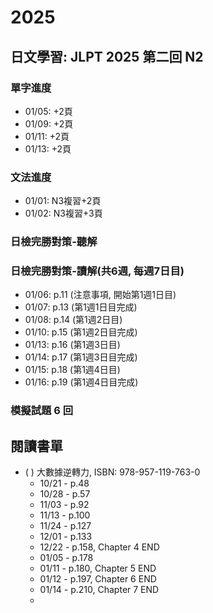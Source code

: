 # 2025

## 日文學習: JLPT 2025 第二回 N2

### 單字進度

- 01/05: +2頁
- 01/09: +2頁
- 01/11: +2頁
- 01/13: +2頁

### 文法進度

- 01/01: N3複習+2頁
- 01/02: N3複習+3頁

### 日檢完勝對策-聽解


### 日檢完勝對策-讀解(共6週, 每週7日目)

- 01/06: p.11 (注意事項, 開始第1週1日目)
- 01/07: p.13 (第1週1日目完成)
- 01/08: p.14 (第1週2日目)
- 01/10: p.15 (第1週2日目完成)
- 01/13: p.16 (第1週3日目)
- 01/14: p.17 (第1週3日目完成)
- 01/15: p.18 (第1週4日目)
- 01/16: p.19 (第1週4日目完成)



### 模擬試題 6 回



## 閱讀書單

- ( ) 大數據逆轉力, ISBN: 978-957-119-763-0
  - 10/21 - p.48
  - 10/28 - p.57
  - 11/03 - p.92
  - 11/13 - p.100
  - 11/24 - p.127
  - 12/01 - p.133
  - 12/22 - p.158, Chapter 4 END
  - 01/05 - p.178
  - 01/11 - p.180, Chapter 5 END
  - 01/12 - p.197, Chapter 6 END
  - 01/14 - p.210, Chapter 7 END
  - 
  


